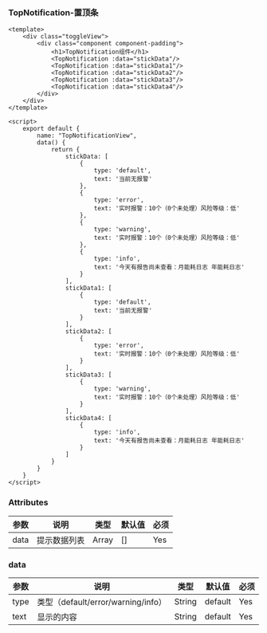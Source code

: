 ### TopNotification-置顶条

<template>
    <div class="toggleView">
        <div class="component component-padding">
            <h1>TopNotification组件</h1>
            <TopNotification :data="stickData"/>
            <TopNotification :data="stickData1"/>
            <TopNotification :data="stickData2"/>
            <TopNotification :data="stickData3"/>
            <TopNotification :data="stickData4"/>
        </div>
    </div>
</template>

<script>
    export default {
        name: "TopNotificationView",
        data() {
            return {
                stickData: [
                    {
                        type: 'default',
                        text: '当前无报警'
                    },
                    {
                        type: 'error',
                        text: '实时报警：10个（0个未处理）风险等级：低'
                    },
                    {
                        type: 'warning',
                        text: '实时报警：10个（0个未处理）风险等级：低'
                    },
                    {
                        type: 'info',
                        text: '今天有报告尚未查看：月能耗日志 年能耗日志'
                    }
                ],
                stickData1: [
                    {
                        type: 'default',
                        text: '当前无报警'
                    }
                ],
                stickData2: [
                    {
                        type: 'error',
                        text: '实时报警：10个（0个未处理）风险等级：低'
                    }
                ],
                stickData3: [
                    {
                        type: 'warning',
                        text: '实时报警：10个（0个未处理）风险等级：低'
                    }
                ],
                stickData4: [
                    {
                        type: 'info',
                        text: '今天有报告尚未查看：月能耗日志 年能耗日志'
                    }
                ]
            }
        }
    }
</script>
<style lang="stylus" scoped>
.p-stick
    margin-bottom 12px

</style>

```vue
<template>
    <div class="toggleView">
        <div class="component component-padding">
            <h1>TopNotification组件</h1>
            <TopNotification :data="stickData"/>
            <TopNotification :data="stickData1"/>
            <TopNotification :data="stickData2"/>
            <TopNotification :data="stickData3"/>
            <TopNotification :data="stickData4"/>
        </div>
    </div>
</template>

<script>
    export default {
        name: "TopNotificationView",
        data() {
            return {
                stickData: [
                    {
                        type: 'default',
                        text: '当前无报警'
                    },
                    {
                        type: 'error',
                        text: '实时报警：10个（0个未处理）风险等级：低'
                    },
                    {
                        type: 'warning',
                        text: '实时报警：10个（0个未处理）风险等级：低'
                    },
                    {
                        type: 'info',
                        text: '今天有报告尚未查看：月能耗日志 年能耗日志'
                    }
                ],
                stickData1: [
                    {
                        type: 'default',
                        text: '当前无报警'
                    }
                ],
                stickData2: [
                    {
                        type: 'error',
                        text: '实时报警：10个（0个未处理）风险等级：低'
                    }
                ],
                stickData3: [
                    {
                        type: 'warning',
                        text: '实时报警：10个（0个未处理）风险等级：低'
                    }
                ],
                stickData4: [
                    {
                        type: 'info',
                        text: '今天有报告尚未查看：月能耗日志 年能耗日志'
                    }
                ]
            }
        }
    }
</script>

```

### Attributes

| 参数     | 说明  | 类型    | 默认值  | 必须    |
| ------- | ---- | ------ | ------- | ------ |
| data    | 提示数据列表 | Array | [] | Yes     |

### data

| 参数     | 说明  | 类型    | 默认值  | 必须    |
| ------- | ---- | ------ | ------- | ------ |
| type    | 类型（default/error/warning/info） | String | default | Yes     |
| text    | 显示的内容 | String | default | Yes     |
